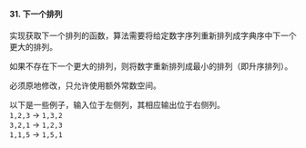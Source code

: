 #### 31. 下一个排列

实现获取下一个排列的函数，算法需要将给定数字序列重新排列成字典序中下一个更大的排列。

如果不存在下一个更大的排列，则将数字重新排列成最小的排列（即升序排列）。

必须原地修改，只允许使用额外常数空间。

以下是一些例子，输入位于左侧列，其相应输出位于右侧列。<br/>
`1,2,3` → `1,3,2`<br/>
`3,2,1` → `1,2,3`<br/>
`1,1,5` → `1,5,1`<br/>